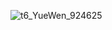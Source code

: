 ![t6_YueWen_924625](https://user-images.githubusercontent.com/17806205/213098893-0fd14919-244a-4ae1-9af2-826eb18a2e0e.jpg)
